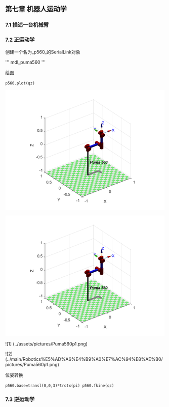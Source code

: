 ## 第七章 机器人运动学

### 7.1 描述一台机械臂

### 7.2 正运动学

创建一个名为_p560_的SerialLink对象

'''
mdl_puma560
'''

绘图

`p560.plot(qz)`

![puma590](pictures/Puma560p1.png)

![puma](https://github.com/Richard17425/FOCUS-Tasks/blob/main/Robotics%E5%AD%A6%E4%B9%A0%E7%AC%94%E8%AE%B0/pictures/Puma560p1.png)

![1] (../assets/pictures/Puma560p1.png)

![2] (../main/Robotics%E5%AD%A6%E4%B9%A0%E7%AC%94%E8%AE%B0/pictures/Puma560p1.png)

位姿转换

`p560.base=transl(0,0,3)*trotx(pi)
p560.fkine(qz)`

### 7.3 逆运动学
